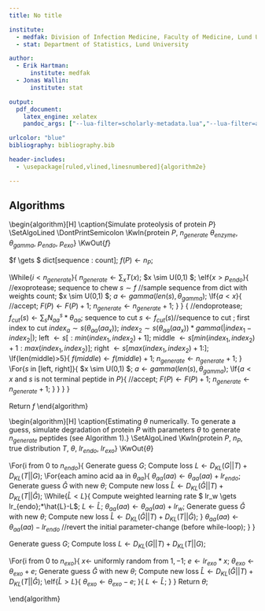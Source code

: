 ```yaml
---
title: No title

institute:
  - medfak: Division of Infection Medicine, Faculty of Medicine, Lund University
  - stat: Department of Statistics, Lund University

author: 
  - Erik Hartman:
      institute: medfak
  - Jonas Wallin:
      institute: stat

output:
  pdf_document:
    latex_engine: xelatex
    pandoc_args: ["--lua-filter=scholarly-metadata.lua","--lua-filter=author-info-blocks.lua"]

urlcolor: "blue"
bibliography: bibliography.bib

header-includes:
  - \usepackage[ruled,vlined,linesnumbered]{algorithm2e}

---
```


## Algorithms


\begin{algorithm}[H]
\caption{Simulate proteolysis of protein $P$}
\SetAlgoLined
\DontPrintSemicolon
\KwIn{protein $P$, $n_{generate}$ $\theta_{enzyme}$, $\theta_{gamma}$, $p_{endo}$, $p_{exo}$}
\KwOut{$f$}

$f \gets $ dict[sequence : count]\;
$f(P) \gets n_P$\;

\While{$i < n_{generate}$}{
    $n_{generate} \gets \sum_xT(x)$\;
    $x \sim U(0,1) $\;
    \eIf{$x>p_{endo}$}{
        //exoprotease\;
        sequence to chew $s \sim f$ //sample sequence from dict with weights count\;
        $x \sim U(0,1) $\;
        $a \gets gamma(len(s), \theta_{gamma})$\;
        \If{$a<x$}{
            //accept\;
            $F(P) \gets F(P)+1$\;
            $n_{generate} \gets n_{generate} +1$\;
        }
    }
    {
        //endoprotease\;
        $f_{cut}(s) \gets \sum_s N_{aa}^{s}*\theta_{aa}$\;
        sequence to cut $s \gets f_{cut}(s)$//sequence to cut \;
        first index to cut $index_a \sim s(\theta_{aa}(aa_x))$\;
        $index_2 \sim s(\theta_{aa}(aa_x))*gamma(|{index_1 - index_2}|)$\;
        left $\gets s[: min(index_1, index_2)+1]$\;
        middle $\gets s[min(index_1, index_2)+1:max(index_1, index_2)]$\;
        right $\gets s[max(index_1, index_2)+1:]$\;
        \If{len(middle)>5}{
            $f(middle) \gets f(middle) + 1$\;
            $n_{generate} \gets n_{generate} +1$\;
        }
        \For{$s$ in [left, right]}{
            $x \sim U(0,1) $\;
            $a \gets gamma(len(s), \theta_{gamma})$\;
            \If{$a<x$ and $s$ is not terminal peptide in $P$}{
                //accept\;
                $F(P) \gets F(P)+1$\;
                $n_{generate} \gets n_{generate} +1$\;
            }
        }
    }
}

Return $f$
\end{algorithm}


\begin{algorithm}[H]
\caption{Estimating $\theta$ numerically. To generate a guess, simulate degradation of protein $P$ with parameters $\theta$ to generate $n_{generate}$ peptides (see Algorithm 1).}
\SetAlgoLined
\KwIn{protein $P$, $n_P$, true distribution $T$, $\theta$, $lr_{endo}$, $lr_{exo}$}
\KwOut{$\theta$}


\For{i from 0 to $n_{endo}$}{
    Generate guess $G$\;
    Compute loss $L \gets D_{KL}(G||T) + D_{KL}(T||G)$\;
    \For{each amino acid aa in $\theta_{aa}$}{
        $\theta_{aa}(aa) \gets \theta_{aa}(aa) + lr_{endo}$\;
        Generate guess $\hat{G}$ with new $\theta$\;
        Compute new loss $\hat{L} \gets D_{KL}(\hat{G}||T) + D_{KL}(T||\hat{G})$\;
        \While{$\hat{L} < L$}{
            Compute weighted learning rate $ lr_w \gets lr_{endo}\;*\hat{L}-L$\;
            $L \gets \hat{L}$\;
            $\theta_{aa}(aa) \gets \theta_{aa}(aa) + lr_w$\;
            Generate guess $\hat{G}$ with new $\theta$\;
            Compute new loss $\hat{L} \gets D_{KL}(\hat{G}||T) + D_{KL}(T||\hat{G})$\;
        }
       $\theta_{aa}(aa) \gets \theta_{aa}(aa) - lr_{endo}$ //revert the initial parameter-change (before while-loop)\;
    }
}

Generate guess $G$\;
Compute loss $L \gets D_{KL}(G||T) + D_{KL}(T||G)$\;

\For{i from 0 to $n_{exo}$}{
    $x \gets$ uniformly random from ${1, -1}$\;
    $e \gets lr_{exo} * x$\;
    $\theta_{exo} \gets \theta_{exo} + e$\;
    Generate guess $\hat{G}$ with new $\theta$\;
    Compute new loss $\hat{L} \gets D_{KL}(\hat{G}||T) + D_{KL}(T||\hat{G})$\;
    \eIf{$\hat{L} > L$}{
        $\theta_{exo} \gets \theta_{exo} - e$\;
    }{
        $L \gets \hat{L}$\;
    }
}
Return $\theta$\;

\end{algorithm}


